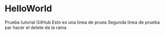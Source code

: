 # HelloWorld
Prueba tutorial GitHub
Esto es una linea de pruea
Segunda linea de prueba par hacer el delete de la rama
